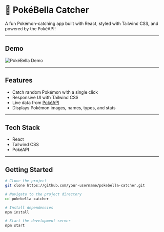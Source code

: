 # 🌸 PokéBella Catcher

A fun Pokémon-catching app built with React, styled with Tailwind CSS, and powered by the PokéAPI!

---

## Demo

![PokéBella Demo](./pokebella.gif)

---

## Features

- Catch random Pokémon with a single click
- Responsive UI with Tailwind CSS
- Live data from [PokéAPI](https://pokeapi.co/)
- Displays Pokémon images, names, types, and stats

---

## Tech Stack

- React
- Tailwind CSS
- PokéAPI

---

## Getting Started

```bash
# Clone the project
git clone https://github.com/your-username/pokebella-catcher.git

# Navigate to the project directory
cd pokebella-catcher

# Install dependencies
npm install

# Start the development server
npm start
